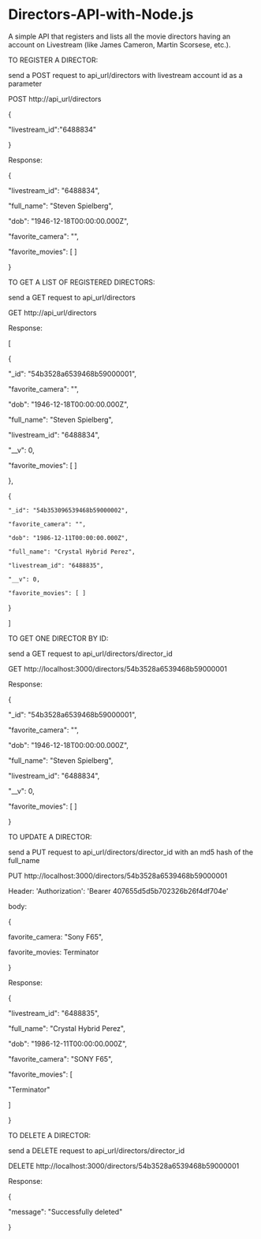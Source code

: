 # Directors-API-with-Node.js
A simple API that registers and lists all the movie directors having an account on Livestream (like James Cameron, Martin Scorsese, etc.).

TO REGISTER A DIRECTOR:

send a POST request to api_url/directors with livestream account id as a parameter

POST http://api_url/directors

{

  "livestream_id":"6488834"
  
}

Response:

{

  "livestream_id": "6488834",
  
  "full_name": "Steven Spielberg",
  
  "dob": "1946-12-18T00:00:00.000Z",
  
  "favorite_camera": "",
  
  "favorite_movies": [ ]
  
}


TO GET A LIST OF REGISTERED DIRECTORS:

send a GET request to api_url/directors

GET http://api_url/directors

Response:

[

{

  "_id": "54b3528a6539468b59000001",
  
  "favorite_camera": "",
  
  "dob": "1946-12-18T00:00:00.000Z",
  
  "full_name": "Steven Spielberg",
  
  "livestream_id": "6488834",
  
  "__v": 0,
  
  "favorite_movies": [ ]
  
  },
  
  {
  
    "_id": "54b353096539468b59000002",
    
    "favorite_camera": "",
    
    "dob": "1986-12-11T00:00:00.000Z",
    
    "full_name": "Crystal Hybrid Perez",
    
    "livestream_id": "6488835",
    
    "__v": 0,
    
    "favorite_movies": [ ]
    
  }
  
  ]


TO GET ONE DIRECTOR BY ID:

send a GET request to api_url/directors/director_id

GET http://localhost:3000/directors/54b3528a6539468b59000001

Response:

{

  "_id": "54b3528a6539468b59000001",
  
  "favorite_camera": "",
  
  "dob": "1946-12-18T00:00:00.000Z",
  
  "full_name": "Steven Spielberg",
  
  "livestream_id": "6488834",
  
  "__v": 0,
  
  "favorite_movies": [ ]
  
}



TO UPDATE A DIRECTOR:

send a PUT request to api_url/directors/director_id with an md5 hash of the full_name

PUT http://localhost:3000/directors/54b3528a6539468b59000001

Header: 'Authorization': 'Bearer 407655d5d5b702326b26f4df704e'

body:

{

  favorite_camera: "Sony F65",
  
  favorite_movies: Terminator
  
}

Response:

{

  "livestream_id": "6488835",
  
  "full_name": "Crystal Hybrid Perez",
  
  "dob": "1986-12-11T00:00:00.000Z",
  
  "favorite_camera": "SONY F65",
  
  "favorite_movies": [
  
  "Terminator"
  
  ]
  
}


TO DELETE A DIRECTOR:

send a DELETE request to api_url/directors/director_id

DELETE http://localhost:3000/directors/54b3528a6539468b59000001

Response:

{

  "message": "Successfully deleted"
  
}
